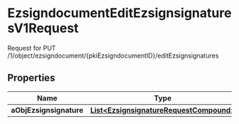 

# EzsigndocumentEditEzsignsignaturesV1Request

Request for PUT /1/object/ezsigndocument/{pkiEzsigndocumentID}/editEzsignsignatures

## Properties

| Name | Type | Description | Notes |
|------------ | ------------- | ------------- | -------------|
|**aObjEzsignsignature** | [**List&lt;EzsignsignatureRequestCompound&gt;**](EzsignsignatureRequestCompound.md) |  |  |



